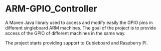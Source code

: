 ARM-GPIO_Controller
===================

A Maven Java library used to access and modify easily the GPIO pins in different singleboard ARM machines.
The goal of the project is to provide access of the GPIO of different machines in the same way.

The project starts providing support to Cubieboard and Raspberry PI.

